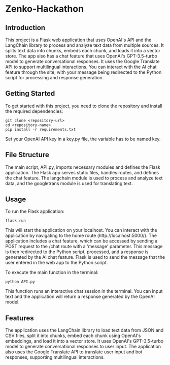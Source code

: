# Zenko-Hackathon
## Introduction
This project is a Flask web application that uses OpenAI's API and the LangChain library to process and analyze text data from multiple sources. It splits text data into chunks, embeds each chunk, and loads it into a vector store. The app also has a chat feature that uses OpenAI's GPT-3.5-turbo model to generate conversational responses. It uses the Google Translate API to support multilingual interactions. You can interact with the AI chat feature through the site, with your message being redirected to the Python script for processing and response generation.

## Getting Started
To get started with this project, you need to clone the repository and install the required dependencies:

```
git clone <repository-url>
cd <repository-name>
pip install -r requirements.txt
```
Set your OpenAI API key in a key.py file, the variable has to be named key.

## File Structure
The main script, API.py, imports necessary modules and defines the Flask application. The Flask app serves static files, handles routes, and defines the chat feature. The langchain module is used to process and analyze text data, and the googletrans module is used for translating text.

## Usage
To run the Flask application:
```
flask run
```
This will start the application on your localhost. You can interact with the application by navigating to the home route (http://localhost:5000/). The application includes a chat feature, which can be accessed by sending a POST request to the /chat route with a 'message' parameter. This message is then redirected to the Python script, processed, and a response is generated by the AI chat feature. Flask is used to send the message that the user entered in the web app to the Python script.

To execute the main function in the terminal:
```
python API.py
```
This function runs an interactive chat session in the terminal. You can input text and the application will return a response generated by the OpenAI model.

## Features
The application uses the LangChain library to load text data from JSON and CSV files, split it into chunks, embed each chunk using OpenAI's embeddings, and load it into a vector store. It uses OpenAI's GPT-3.5-turbo model to generate conversational responses to user input. The application also uses the Google Translate API to translate user input and bot responses, supporting multilingual interactions.
